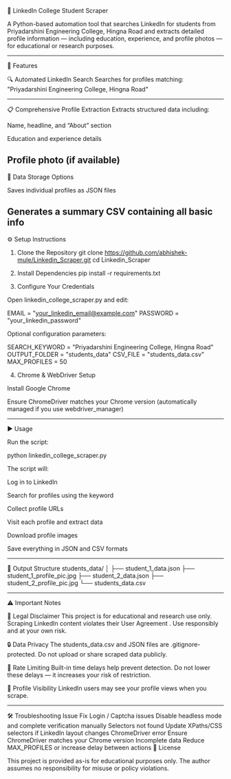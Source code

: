 🚀 LinkedIn College Student Scraper

A Python-based automation tool that searches LinkedIn for students from Priyadarshini Engineering College, Hingna Road and extracts detailed profile information — including education, experience, and profile photos — for educational or research purposes.

---

🧩 Features

🔍 Automated LinkedIn Search
Searches for profiles matching:
"Priyadarshini Engineering College, Hingna Road"

---

📋 Comprehensive Profile Extraction
Extracts structured data including:

Name, headline, and “About” section

Education and experience details

Profile photo (if available)
---

💾 Data Storage Options

Saves individual profiles as JSON files

Generates a summary CSV containing all basic info
---


⚙️ Setup Instructions
1. Clone the Repository
git clone https://github.com/abhishek-mule/Linkedin_Scraper.git
cd Linkedin_Scraper

2. Install Dependencies
pip install -r requirements.txt

3. Configure Your Credentials

Open linkedin_college_scraper.py and edit:

EMAIL = "your_linkedin_email@example.com"
PASSWORD = "your_linkedin_password"


Optional configuration parameters:

SEARCH_KEYWORD = "Priyadarshini Engineering College, Hingna Road"
OUTPUT_FOLDER = "students_data"
CSV_FILE = "students_data.csv"
MAX_PROFILES = 50

4. Chrome & WebDriver Setup

Install Google Chrome

Ensure ChromeDriver matches your Chrome version
(automatically managed if you use webdriver_manager)

---

▶️ Usage

Run the script:

python linkedin_college_scraper.py


The script will:

Log in to LinkedIn

Search for profiles using the keyword

Collect profile URLs

Visit each profile and extract data

Download profile images

Save everything in JSON and CSV formats



---

📁 Output Structure
students_data/
│
├── student_1_data.json
├── student_1_profile_pic.jpg
├── student_2_data.json
├── student_2_profile_pic.jpg
└── students_data.csv


---
⚠️ Important Notes

🚫 Legal Disclaimer
This project is for educational and research use only.
Scraping LinkedIn content violates their User Agreement
.
Use responsibly and at your own risk.

🔒 Data Privacy
The students_data.csv and JSON files are .gitignore-protected.
Do not upload or share scraped data publicly.

🐢 Rate Limiting
Built-in time delays help prevent detection.
Do not lower these delays — it increases your risk of restriction.

👀 Profile Visibility
LinkedIn users may see your profile views when you scrape.



---

🛠 Troubleshooting
Issue	Fix
Login / Captcha issues	Disable headless mode and complete verification manually
Selectors not found	Update XPaths/CSS selectors if LinkedIn layout changes
ChromeDriver error	Ensure ChromeDriver matches your Chrome version
Incomplete data	Reduce MAX_PROFILES or increase delay between actions
📜 License

This project is provided as-is for educational purposes only.
The author assumes no responsibility for misuse or policy violations.
